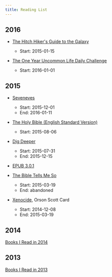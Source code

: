 ```yaml
---
title: Reading List
---
```


## 2016 ##

 - [The Hitch Hiker's Guide to the Galaxy](http://www.douglasadams.com/creations/0345391802.html)
   - Start: 2015-01-15

 - [The One Year Uncommon Life Daily Challenge](http://www.coachdungy.com/index.php/product/the-one-year-uncommon-life-daily-challenge/)
   - Start: 2016-01-01

## 2015 ##

 - [Seveneves](http://www.nealstephenson.com/seveneves.html)
   - Start: 2015-12-01
   - End: 2016-01-11

 - [The Holy Bible (English Standard Version)](http://www.esvbible.org/)
   - Start: 2015-08-06


 - [Dig Deeper](https://www.crossway.org/books/dig-deeper-tpb/)
   - Start: 2015-07-31
   - End: 2015-12-15

 - [EPUB 3.0.1](http://idpf.org/epub/301)

 - [The Bible Tells Me So](http://www.patheos.com/blogs/peterenns/books/##The+Bible+Tells+Me+So)
   - Start: 2015-03-19
   - End: abandoned

 - [Xenocide](http://www.hatrack.com/osc/books/xenocide/xenocide.shtml), Orson Scott Card
   - Start: 2014-12-08
   - End: 2015-03-19

## 2014 ##

[Books I Read in 2014](/2015/02/books-i-read-in-2014)

## 2013 ##

[Books I Read in 2013](/2014/02/books-i-read-in-2013)
